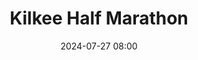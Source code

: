 ---
title: Kilkee Half Marathon
location: Kilkee, Co. Clare
date: 2024-07-27 08:00
latitude: 52.560901
longitude: -9.932166
results:
  - place: 8
    name: Michael Ferriera
    time: 1hr 39m 15s
    category: M45
    note: 
  - place: 41
    name: Heather Browning
    time: 1hr 55m 27s
    category: FS
    note: 
  - place: 59
    name: Michelle Skeath
    time: 1hr 59m 12s
    category: FS
    note: 
---